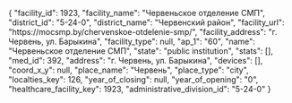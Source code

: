 {
    "facility_id": 1923,
    "facility_name": "Червеньское отделение СМП",
    "district_id": "5-24-0",
    "district_name": "Червенский район",
    "facility_url": "https:\/\/mocsmp.by\/chervenskoe-otdelenie-smp\/",
    "facility_address": "г. Червень, ул. Барыкина",
    "facility_type": null,
    "ap_1": "60",
    "name": "Червеньское отделение СМП",
    "state": "public institution",
    "stats": [],
    "med_id": 392,
    "address": "г. Червень, ул. Барыкина",
    "devices": [],
    "coord_x_y": null,
    "place_name": "Червень",
    "place_type": "city",
    "localties_key": 126,
    "year_of_closing": null,
    "year_of_opening": "0",
    "healthcare_facility_key": 1923,
    "administrative_division_id": "5-24-0"
}